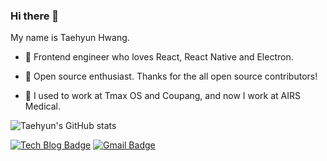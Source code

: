 ### Hi there 👋

My name is Taehyun Hwang.

* 🎨 Frontend engineer who loves React, React Native and Electron.

* 🎁 Open source enthusiast. Thanks for the all open source contributors!

* 🏢 I used to work at Tmax OS and Coupang, and now I work at AIRS Medical.

![Taehyun's GitHub stats](https://github-readme-stats.vercel.app/api?username=HwangTaehyun&hide=prs&count_private=true&include_all_commits=true&show_icons=true&theme=buefy)

[![Tech Blog Badge](http://img.shields.io/badge/-Tech%20blog-black?style=flat-square&logo=github&link=https://HwangTaehyun.github.io/)](https://HwangTaehyun.github.io/)
[![Gmail Badge](https://img.shields.io/badge/Gmail-d14836?style=flat-square&logo=Gmail&logoColor=white&link=mailto:eeht1717@gmail.com)](mailto:snugyun01@gmail.com)

